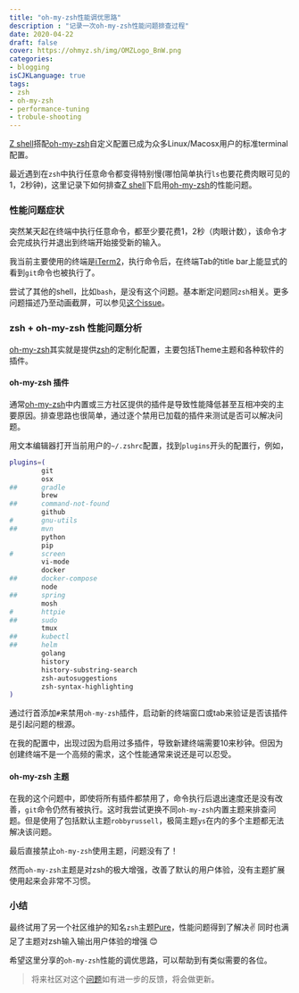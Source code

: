 ```yaml
---
title: "oh-my-zsh性能调优思路"
description : "记录一次oh-my-zsh性能问题排查过程"
date: 2020-04-22
draft: false
cover: https://ohmyz.sh/img/OMZLogo_BnW.png
categories:
- blogging
isCJKLanguage: true
tags:
- zsh
- oh-my-zsh
- performance-tuning
- trobule-shooting
---
```

[Z shell][zsh]搭配[oh-my-zsh][oh-my-zsh]自定义配置已成为众多Linux/Macosx用户的标准terminal配置。

最近遇到在`zsh`中执行任意命令都变得特别慢(哪怕简单执行`ls`也要花费肉眼可见的1，2秒钟)，这里记录下如何排查[Z shell][zsh]下启用[oh-my-zsh][oh-my-zsh]的性能问题。

<!--more-->

### 性能问题症状

突然某天起在终端中执行任意命令，都至少要花费1，2秒（肉眼计数），该命令才会完成执行并退出到终端开始接受新的输入。

我当前主要使用的终端是[iTerm2][iterm2]，执行命令后，在终端Tab的title bar上能显式的看到`git`命令也被执行了。

尝试了其他的shell，比如`bash`，是没有这个问题。基本断定问题同`zsh`相关。更多问题描述乃至动画截屏，可以参见[这个issue][issue-report]。

### zsh + oh-my-zsh 性能问题分析

[oh-my-zsh][oh-my-zsh]其实就是提供[zsh][zsh]的定制化配置，主要包括Theme主题和各种软件的插件。

#### oh-my-zsh 插件

通常[oh-my-zsh][oh-my-zsh]中内置或三方社区提供的插件是导致性能降低甚至互相冲突的主要原因。排查思路也很简单，通过逐个禁用已加载的插件来测试是否可以解决问题。

用文本编辑器打开当前用户的`~/.zshrc`配置，找到`plugins`开头的配置行，例如，

```bash
plugins=(
        git
        osx
##      gradle
        brew
##      command-not-found
        github
#       gnu-utils
##      mvn
        python
        pip
#       screen
        vi-mode
        docker
##      docker-compose
        node
##      spring
        mosh
#       httpie
##      sudo
        tmux
##      kubectl
##      helm
        golang
        history
        history-substring-search
        zsh-autosuggestions
        zsh-syntax-highlighting
)
```

通过行首添加`#`来禁用`oh-my-zsh`插件，启动新的终端窗口或tab来验证是否该插件是引起问题的根源。

在我的配置中，出现过因为启用过多插件，导致新建终端需要10来秒钟。但因为创建终端不是一个高频的需求，这个性能通常来说还是可以忍受。

#### oh-my-zsh 主题

在我的这个问题中，即使将所有插件都禁用了，命令执行后退出速度还是没有改善，`git`命令仍然有被执行。这时我尝试更换不同`oh-my-zsh`内置主题来排查问题。但是使用了包括默认主题`robbyrussell`，极简主题`ys`在内的多个主题都无法解决该问题。

最后直接禁止`oh-my-zsh`使用主题，问题没有了！

然而`oh-my-zsh`主题是对zsh的极大增强，改善了默认的用户体验，没有主题扩展使用起来会非常不习惯。

### 小结

最终试用了另一个社区维护的知名`zsh`主题[Pure][zsh-pure]，性能问题得到了解决:v: 同时也满足了主题对zsh输入输出用户体验的增强 :blush:

希望这里分享的`oh-my-zsh`性能的调优思路，可以帮助到有类似需要的各位。

> 将来社区对这个[问题][issue-report]如有进一步的反馈，将会做更新。


[zsh]: https://zh.wikipedia.org/wiki/Z_shell
[oh-my-zsh]: https://ohmyz.sh/
[issue-report]: https://github.com/ohmyzsh/ohmyzsh/issues/8833
[iterm2]: https://www.iterm2.com/
[zsh-pure]: https://github.com/sindresorhus/pure